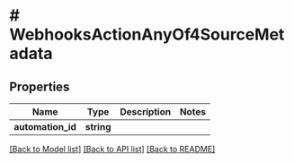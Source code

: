 # # WebhooksActionAnyOf4SourceMetadata

## Properties

Name | Type | Description | Notes
------------ | ------------- | ------------- | -------------
**automation_id** | **string** |  |

[[Back to Model list]](../../README.md#models) [[Back to API list]](../../README.md#endpoints) [[Back to README]](../../README.md)
